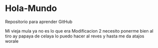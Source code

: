 # Hola-Mundo
Repositorio para aprender GitHub

Mi vieja mula ya no es lo que era
Modificacion 2 necesito ponerme bien al tiro
ay papaya de celaya lo puedo hacer al reves y hasta me da atajos worale